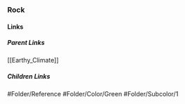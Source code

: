### Rock
#### Links
##### Parent Links
[[Earthy_Climate]]
##### Children Links
#Folder/Reference
#Folder/Color/Green
#Folder/Subcolor/1
